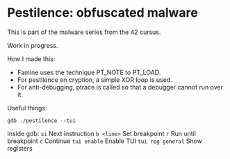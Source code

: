 # Pestilence: obfuscated malware

This is part of the malware series from the 42 cursus.

Work in progress.

How I made this:

- Famine uses the technique PT_NOTE to PT_LOAD.
- For pestilence en cryption, a simple XOR loop is used.
- For anti-debugging, ptrace is called so that a debugger cannot run over it.

Useful things:

``gdb ./pestilence --tui``

Inside gdb:
``si``              Next instruction
``b <line>``        Set breakpoint
``r``               Run until breakpoint
``c``               Continue
``tui enable``      Enable TUI
``tui reg general`` Show registers